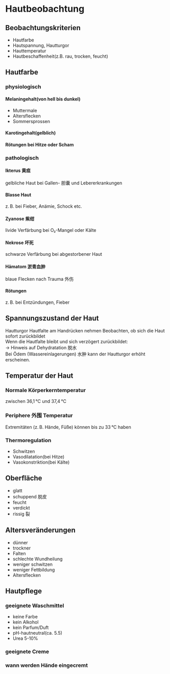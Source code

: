 # Hautbeobachtung
## Beobachtungskriterien
- Hautfarbe
- Hautspannung, Hautturgor
- Hauttemperatur
- Hautbeschaffenheit(z.B. rau, trocken, feucht)
## Hautfarbe
### physiologisch
#### Melaningehalt(von hell bis dunkel)
- Muttermale
- Altersflecken
- Sommersprossen
#### Karotingehalt(gelblich)
#### Rötungen bei Hitze oder Scham
### pathologisch
#### Ikterus 黄疸
gelbliche Haut bei Gallen- 胆囊 und Lebererkrankungen
#### Blasse Haut
z. B. bei Fieber, Anämie, Schock etc.
#### Zyanose 紫绀
livide Verfärbung bei O₂-Mangel oder Kälte
#### Nekrose 坏死
schwarze Verfärbung bei abgestorbener Haut
#### Hämatom 淤青血肿
blaue Flecken nach Trauma 外伤
#### Rötungen
z. B. bei Entzündungen, Fieber
## Spannungszustand der Haut
Hautturgor
Hautfalte am Handrücken nehmen
Beobachten, ob sich die Haut sofort zurückbildet  
Wenn die Hautfalte bleibt und sich verzögert zurückbildet:  
→ Hinweis auf Dehydratation 脱水  
Bei Ödem (Wassereinlagerungen) 水肿 kann der Hautturgor erhöht erscheinen.
## Temperatur der Haut
### Normale Körperkerntemperatur
zwischen 36,1 °C und 37,4 °C
### Periphere 外围 Temperatur
Extremitäten (z. B. Hände, Füße) können bis zu 33 °C haben
### Thermoregulation
- Schwitzen
- Vasodilatation(bei Hitze)
- Vasokonstriktion(bei Kälte)
## Oberfläche
- glatt
- schuppend 脱皮
- feucht
- verdickt
- rissig 裂
## Altersveränderungen
- dünner
- trockner
- Falten
- schlechte Wundheilung
- weniger schwitzen
- weniger Fettbildung
- Altersflecken
## Hautpflege
### geeignete Waschmittel
- keine Farbe
- kein Alkohol
- kein Parfum/Duft
- pH-hautneutral(ca. 5.5)
- Urea 5-10%
### geeignete Creme
### wann werden Hände eingecremt
